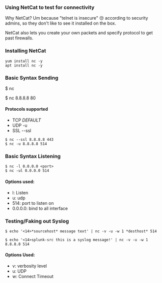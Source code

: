 ### Using NetCat to test for connectivity
Why NetCat? Um because "telnet is insecure" :unamused: according to security admins, so they don't like to see it installed on the box.

NetCat also lets you create your own packets and specify protocol to get past firewalls.
### Installing NetCat

```
yum install nc -y
apt install nc -y
```
### Basic Syntax Sending
$ nc <hostname> <port>

$ nc 8.8.8.8 80

#### Protocols supported
- TCP *DEFAULT*
- UDP -u
- SSL --ssl

```
$ nc --ssl 8.8.8.8 443
$ nc -u 8.8.8.8 514
```

### Basic Syntax Listening
```
$ nc -l 0.0.0.0 <port>
$ nc -ul 0.0.0.0 514
```
#### Options used:
- l: Listen
- u: udp
- 514: port to listen on
- 0.0.0.0: bind to all interface

### Testing/Faking out Syslog

```
$ echo '<14>*sourcehost* message text' | nc -v -u -w 1 *desthost* 514

$ echo '<14>splunk-src this is a syslog message!' | nc -v -u -w 1 8.8.8.8 514
```
#### Options Used:
- v: verbosity level
- u: UDP
- w: Connect Timeout
